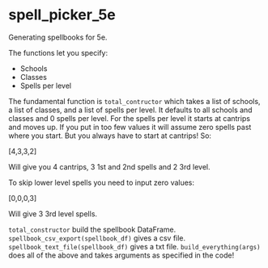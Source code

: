 # spell_picker_5e
Generating spellbooks for 5e.  

The functions let you specify:
- Schools
- Classes
- Spells per level

The fundamental function is `total_contructor` which takes a list of schools, a list of classes, and a list of spells per level.  It defaults to all schools and classes and 0 spells per level.  For the spells per level it starts at cantrips and moves up.  If you put in too few values it will assume zero spells past where you start.  But you always have to start at cantrips! So:

[4,3,3,2]

Will give you 4 cantrips, 3 1st and 2nd spells and 2 3rd level.

To skip lower level spells you need to input zero values:

[0,0,0,3]

Will give 3 3rd level spells.

`total_constructor` build the spellbook DataFrame.
`spellbook_csv_export(spellbook_df)` gives a csv file.
`spellbook_text_file(spellbook_df)` gives a txt file.
`build_everything(args)` does all of the above and takes arguments as specified in the code!
